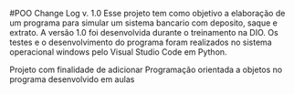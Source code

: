#POO Change Log v. 1.0
Esse projeto tem como objetivo a elaboração de um programa para simular um sistema bancario com deposito, saque e extrato. A versão 1.0 foi desenvolvida durante o treinamento na DIO. Os testes e o desenvolvimento do programa foram realizados no sistema operacional windows pelo Visual Studio Code em Python.

Projeto com finalidade de adicionar Programação orientada a objetos no programa desenvolvido em aulas
